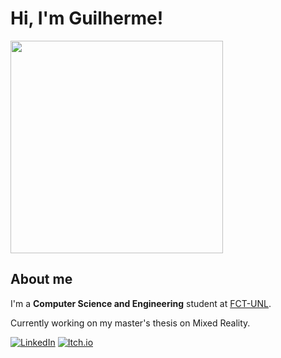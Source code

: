 # Hi, I'm Guilherme!

<img src="https://github.com/grfigueira/grfigueira/assets/24763517/2007f0f7-cb6c-4403-bb69-6e726fad2fd7" width="340">

## About me

I'm a **Computer Science and Engineering** student at [FCT-UNL](https://www.fct.unl.pt/).

Currently working on my master's thesis on Mixed Reality.

[![LinkedIn](https://img.shields.io/badge/Linkedin-%230077B5.svg?logo=linkedin&logoColor=white)](https://www.linkedin.com/in/guilherme-figueira-839333231/)
[![Itch.io](https://img.shields.io/badge/itch.io-%23FF0B34.svg?logo=Itch.io&logoColor=white)](https://gfigueira.itch.io/)



